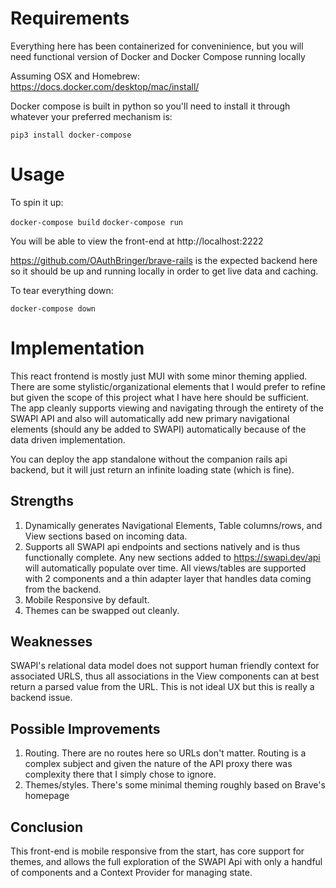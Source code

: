 # Requirements

Everything here has been containerized for conveninience, but you will need functional version of Docker and Docker Compose running locally

Assuming OSX and Homebrew:
  https://docs.docker.com/desktop/mac/install/
 
Docker compose is built in python so you'll need to install it through whatever your preferred mechanism is:

`pip3 install docker-compose`

# Usage

To spin it up:

`docker-compose build`
`docker-compose run`

You will be able to view the front-end at http://localhost:2222

https://github.com/OAuthBringer/brave-rails is the expected backend here so it should be up and running locally in order to get live data and caching.

To tear everything down:

`docker-compose down`

# Implementation

This react frontend is mostly just MUI with some minor theming applied.  There are some stylistic/organizational elements that I would prefer to refine but given the scope of this project what I have here should be sufficient.  The app cleanly supports viewing and navigating through the entirety of the SWAPI API and also will automatically add new primary navigational elements (should any be added to SWAPI) automatically because of the data driven implementation.

You can deploy the app standalone without the companion rails api backend, but it will just return an infinite loading state (which is fine).

## Strengths

1. Dynamically generates Navigational Elements, Table columns/rows, and View sections based on incoming data. 
1. Supports all SWAPI api endpoints and sections natively and is thus functionally complete.  Any new sections added to https://swapi.dev/api will automatically populate over time. All views/tables are supported with 2 components and a thin adapter layer that handles data coming from the backend. 
1. Mobile Responsive by default.
1. Themes can be swapped out cleanly.

## Weaknesses

SWAPI's relational data model does not support human friendly context for associated URLS, thus all associations in the View components can at best return a parsed value from the URL.  This is not ideal UX but this is really a backend issue.

## Possible Improvements

1. Routing.  There are no routes here so URLs don't matter.  Routing is a complex subject and given the nature of the API proxy there was complexity there that I simply chose to ignore.
1. Themes/styles.  There's some minimal theming roughly based on Brave's homepage

## Conclusion

This front-end is mobile responsive from the start, has core support for themes, and allows the full exploration of the SWAPI Api with only a handful of components and a Context Provider for managing state.

